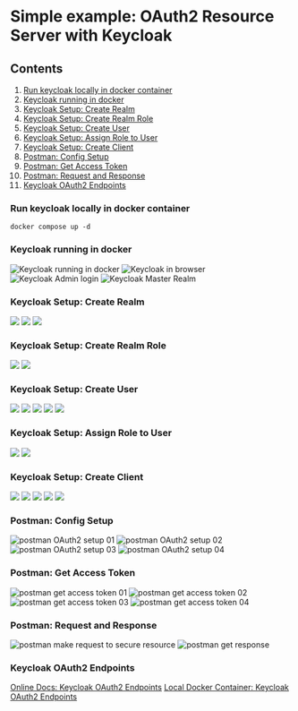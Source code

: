 # Simple example: OAuth2 Resource Server with Keycloak

## Contents
1. [Run keycloak locally in docker container](#run-keycloak-locally-in-docker-container)
2. [Keycloak running in docker](#keycloak-running-in-docker)
3. [Keycloak Setup: Create Realm](#keycloak-setup-create-realm)
4. [Keycloak Setup: Create Realm Role](#keycloak-setup-create-realm-role)
5. [Keycloak Setup: Create User](#keycloak-setup-create-user)
6. [Keycloak Setup: Assign Role to User](#keycloak-setup-assign-role-to-user)
7. [Keycloak Setup: Create Client](#keycloak-setup-create-client)
8. [Postman: Config Setup](#postman-config-setup)
9. [Postman: Get Access Token](#postman-get-access-token)
10. [Postman: Request and Response](#postman-request-and-response)
11. [Keycloak OAuth2 Endpoints](#keycloak-oauth2-endpoints)

### Run keycloak locally in docker container
```
docker compose up -d

```
### Keycloak running in docker
![Keycloak running in docker](images/01_keycloak_in_docker.png)
![Keycloak in browser](images/02_keycloak_browser.png)
![Keycloak Admin login](images/03_keycloak_admin_login.png)
![Keycloak Master Realm](images/04_keycloak_master_realm.png)

### Keycloak Setup: Create Realm
![](images/05_keycloak_create_realm_01.png)
![](images/06_keycloak_create_realm_02.png)
![](images/07_keycloak_realm_created.png)

### Keycloak Setup: Create Realm Role
![](images/08_keycloak_create_realm_role_01.png)
![](images/09_keycloak_create_realm_role_02.png)

### Keycloak Setup: Create User
![](images/10_keycloak_create_user_01.png)
![](images/11_keycloak_create_user_02.png)
![](images/12_keycloak_create_user_03.png)
![](images/13_keycloak_create_user_04.png)
![](images/14_keycloak_create_user_05.png)

### Keycloak Setup: Assign Role to User
![](images/15_keycloak_user_assign_role_01.png)
![](images/16_keycloak_user_assign_role_02.png)

### Keycloak Setup: Create Client
![](images/17_keycloak_create_client_01.png)
![](images/18_keycloak_create_client_02.png)
![](images/19_keycloak_create_client_03.png)
![](images/20_keycloak_create_client_04.png)
![](images/21_keycloak_create_client_05.png)

### Postman: Config Setup
![postman OAuth2 setup 01](images/22_postman_OAuth2_setup_01.png)
![postman OAuth2 setup 02](images/23_postman_OAuth2_setup_02.png)
![postman OAuth2 setup 03](images/24_postman_OAuth2_setup_03.png)
![postman OAuth2 setup 04](images/25_postman_OAuth2_setup_04.png)

### Postman: Get Access Token
![postman get access token 01](images/26_postman_get_access_token_01.png)
![postman get access token 02](images/27_postman_get_access_token_02.png)
![postman get access token 03](images/28_postman_get_access_token_03.png)
![postman get access token 04](images/29_postman_use_access_token_01.png)

### Postman: Request and Response
![postman make request to secure resource](images/30_postman_make_request_to_secure_resource_01.png)
![postman get response](images/31_postman_get_response.png)

### Keycloak OAuth2 Endpoints
[Online Docs: Keycloak OAuth2 Endpoints](https://www.keycloak.org/docs/latest/securing_apps/#available-endpoints)
[Local Docker Container: Keycloak OAuth2 Endpoints](http://localhost:8180/realms/JamesOAuth2HelloExample/.well-known/openid-configuration)